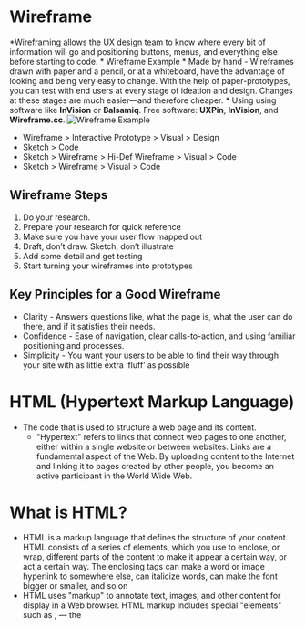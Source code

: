 # Wireframe
   *Wireframing allows the UX design team to know where every bit of information will go and positioning buttons, menus, and everything else before starting to code. 
      * Wireframe Example
      * Made by hand - Wireframes drawn with paper and a pencil, or at a whiteboard, have the advantage of looking and being very easy to change. With the help of paper-prototypes, you can test with end users at every stage of ideation and design. Changes at these stages are much easier—and therefore cheaper.
      * Using using software like **InVision** or **Balsamiq**. Free software: **UXPin**, **InVision**, and **Wireframe.cc**.
![Wireframe Example](https://careerfoundry.com/en/wp-content/uploads/old-blog-uploads/versions/xsamuel-student-wireframe---x----972-715x---.png.pagespeed.ic.eBpEWaqn7d.webp)

* Wireframe > Interactive Prototype > Visual > Design
* Sketch > Code
* Sketch > Wireframe > Hi-Def Wireframe > Visual > Code
* Sketch > Wireframe > Visual > Code

## Wireframe Steps
   1. Do your research.
   2. Prepare your research for quick reference
   3. Make sure you have your user flow mapped out
   4. Draft, don’t draw. Sketch, don’t illustrate
   5. Add some detail and get testing
   6. Start turning your wireframes into prototypes

## Key Principles for a Good Wireframe
   * Clarity - Answers questions like, what the page is, what the user can do there, and if it satisfies their needs. 
   * Confidence - Ease of navigation, clear calls-to-action, and using familiar positioning and processes.
   * Simplicity - You want your users to be able to find their way through your site with as little extra ‘fluff’ as possible

# HTML (**H**yper**t**ext **M**arkup **L**anguage)
   * The code that is used to structure a web page and its content. 
      * "Hypertext" refers to links that connect web pages to one another, either within a single website or between websites. Links are a fundamental aspect of the Web. By uploading content to the Internet and linking it to pages created by other people, you become an active participant in the World Wide Web.
# What is HTML? 
  * HTML is a markup language that defines the structure of your content. HTML consists of a series of elements, which you use to enclose, or wrap, different parts of the content to make it appear a certain way, or act a certain way. The enclosing tags can make a word or image hyperlink to somewhere else, can italicize words, can make the font bigger or smaller, and so on
  * HTML uses "markup" to annotate text, images, and other content for display in a Web browser. HTML markup includes special "elements" such as <head>, <title>, <body>, <header>, <footer>, <article>, <section>, <p>, <div>, <span>, <img>, <aside>, <audio>, <canvas>, <datalist>, <details>, <embed>, <nav>, <output>, <progress>, <video>, <ul>, <ol>, <li> and many others.
    
### HMTL Basics
  * An HTML element is set off from other text in a document by "tags", which consist of the element name surrounded by "<" and ">".  The name of an element inside a tag is case insensitive. That is, it can be written in uppercase, lowercase, or a mixture. For example, the <title> tag can be written as <Title>, <TITLE>, or in any other way.
    * The opening tag: This consists of the name of the element, wrapped in opening and closing angle brackets. This states where the element begins or starts to take effect.
      * The closing tag: This is the same as the opening tag, except that it includes a forward slash before the element name. This states where the element ends; <p> </p> Failing to add a closing tag is one of the standard beginner errors and can lead to strange results.
        * The content: This is the content of the element.
        * The element: The opening tag, the closing tag, and the content together comprise the element.
          * **Elements can also have attributes** and should have the following:
            * A space between it and the element name (or the previous attribute, if the element already has one or more attributes).
            * The attribute name followed by an equal sign.
            * The attribute value wrapped by opening and closing quotation marks. 

## Anatomy of an HTML document
  * <!DOCTYPE html> — doctype. Needed to make your document behave correctly. 
  * <html></html> — the <html> element. This element wraps all the content on the entire page and is sometimes known as the root element.
  * <head></head> — the <head> element. This element acts as a container for all the stuff you want to include on the HTML page that isn't the content you are showing to your page's viewers. This includes things like keywords and a page description that you want to appear in search results, CSS to style our content, character set declarations, and more.
  * <meta charset="utf-8"> — This element sets the character set your document should use to UTF-8 which includes most characters from the vast majority of written languages. Essentially, it can now handle any textual content you might put on it. There is no reason not to set this and it can help avoid some problems later on.
  * <title></title> — the <title> element. This sets the title of your page, which is the title that appears in the browser tab the page is loaded in. It is also used to describe the page when you bookmark/favorite it.
  * <body></body> — the <body> element. This contains all the content that you want to show to web users when they visit your page, whether that's text, images, videos, games, playable audio tracks, or whatever else.

#### Headings
  * Heading elements allow you to specify that certain parts of your content are headings — or subheadings. In the same way that a book has the main title, chapter titles, and subtitles, an HTML document can too. HTML contains 6 heading levels, <h1>–<h6>, although you'll commonly only use 3 to 4 at most:
    * <h1>My main title</h1>
    * <h2>My top level heading</h2>
    * <h3>My subheading</h3>
    * <h4>My sub-subheading</h4>

### Lists
    1. Unordered lists are for lists where the order of the items doesn't matter, such as a shopping list. These are wrapped in a <ul> element.
    2. Ordered lists are for lists where the order of the items does matter, such as a recipe. These are wrapped in an <ol> element.
Example: 
<ul>
  <li></li>
  <li></li>
  <li></li>
</ul>

### Links
  *  To add a link, we need to use a simple element — <a> — "a" being the short form for "anchor". To make text within your paragraph into a link, follow these steps:
Example: `<a href="link">text</a> <a href="https://youtube.com">YouTube</a>`

# Semantics
  * In programming, Semantics refers to the meaning of a piece of code — for example "what effect does running that line of JavaScript have?", or "what purpose or role does that HTML element have" (rather than "what does it look like?".)
## Semantics in JavaScript
  * In JavaScript, consider a function that takes a string parameter, and returns an <li> element with that string as its textContent. Would you need to look at the code to understand what the function did if it was called build('Peach'), or createLiWithContent('Peach')?
## Semantics in CSS
  * In CSS, consider styling a list with li elements representing different types of fruits. Would you know what part of the DOM is being selected with div > ul > li, or .fruits__item?
## Semantics in HTML
  * In HTML, for example, the <h1> element is a semantic element, which gives the text it wraps around the role (or meaning) of "a top level heading on your page." HTML should be coded to represent the data that will be populated and not based on its default presentation styling. Presentation (how it should look), is the sole responsibility of CSS.
### Benefits from Writing Semantic Markup
  *Search engines will consider its contents as important keywords to influence the page's search rankings.
    * Screen readers can use it as a signpost to help visually impaired users navigate a page.
    * Finding blocks of meaningful code is significantly easier than searching through endless divs with or without semantic or namespaced classes.
    * Suggests to the developer the type of data that will be populated.
    * Semantic naming mirrors proper custom element/component naming.
## Semantic elements
  * These are *some* of the roughly 100 semantic elements available: 
    *<article>
    *<aside>
    *<footer>
    *<header>
    *<main>
    *<nav>
   
